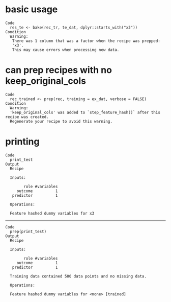 # basic usage

    Code
      res_te <- bake(rec_tr, te_dat, dplyr::starts_with("x3"))
    Condition
      Warning:
       There was 1 column that was a factor when the recipe was prepped:
       'x3'.
       This may cause errors when processing new data.

# can prep recipes with no keep_original_cols

    Code
      rec_trained <- prep(rec, training = ex_dat, verbose = FALSE)
    Condition
      Warning:
      'keep_original_cols' was added to `step_feature_hash()` after this recipe was created.
      Regenerate your recipe to avoid this warning.

# printing

    Code
      print_test
    Output
      Recipe
      
      Inputs:
      
            role #variables
         outcome          1
       predictor          1
      
      Operations:
      
      Feature hashed dummy variables for x3

---

    Code
      prep(print_test)
    Output
      Recipe
      
      Inputs:
      
            role #variables
         outcome          1
       predictor          1
      
      Training data contained 500 data points and no missing data.
      
      Operations:
      
      Feature hashed dummy variables for <none> [trained]

